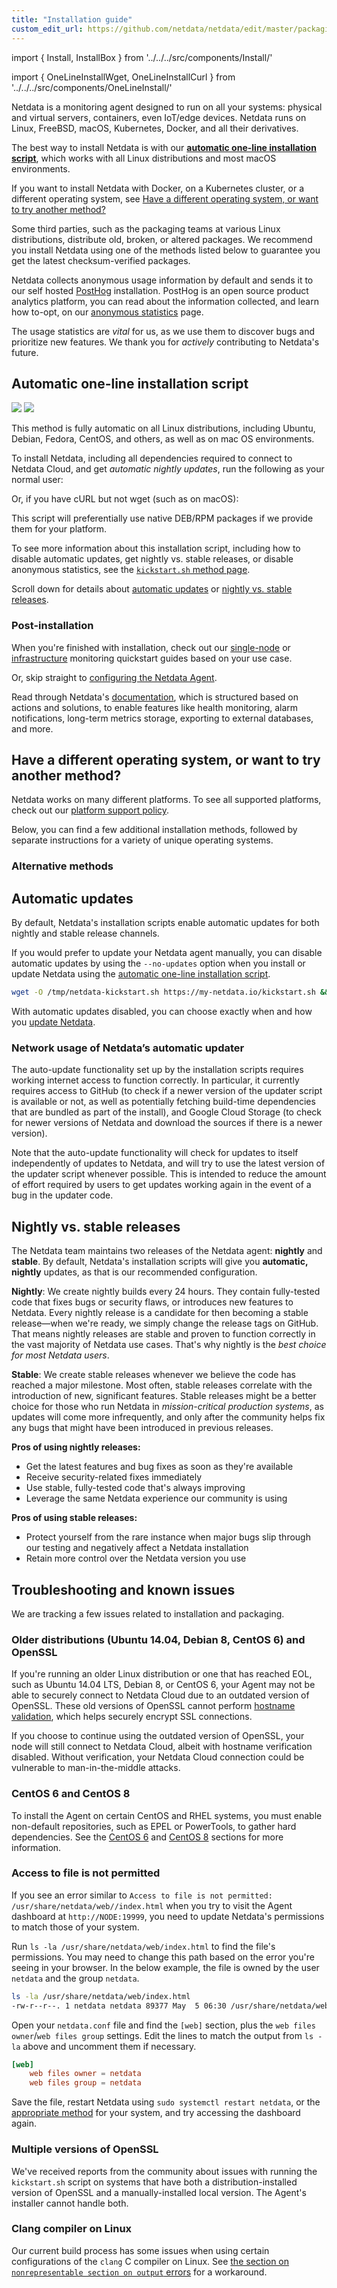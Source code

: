 ```yaml
---
title: "Installation guide"
custom_edit_url: https://github.com/netdata/netdata/edit/master/packaging/installer/README.md
---
```


import { Install, InstallBox } from '../../../src/components/Install/'

import { OneLineInstallWget, OneLineInstallCurl } from '../../../src/components/OneLineInstall/'



Netdata is a monitoring agent designed to run on all your systems: physical and virtual servers, containers, even
IoT/edge devices. Netdata runs on Linux, FreeBSD, macOS, Kubernetes, Docker, and all their derivatives.

The best way to install Netdata is with our [**automatic one-line installation
script**](#automatic-one-line-installation-script), which works with all Linux distributions and most macOS environments.

If you want to install Netdata with Docker, on a Kubernetes cluster, or a different operating system, see [Have a
different operating system, or want to try another
method?](#have-a-different-operating-system-or-want-to-try-another-method)

Some third parties, such as the packaging teams at various Linux distributions, distribute old, broken, or altered
packages. We recommend you install Netdata using one of the methods listed below to guarantee you get the latest
checksum-verified packages.

Netdata collects anonymous usage information by default and sends it to our self hosted [PostHog](https://github.com/PostHog/posthog) installation. PostHog is an open source product analytics platform, you can read
about the information collected, and learn how to-opt, on our [anonymous statistics](/docs/agent/anonymous-statistics)
page.

The usage statistics are _vital_ for us, as we use them to discover bugs and prioritize new features. We thank you for
_actively_ contributing to Netdata's future.

## Automatic one-line installation script

![](https://registry.my-netdata.io/api/v1/badge.svg?chart=web_log_nginx.requests_per_url&options=unaligned&dimensions=kickstart&group=sum&after=-3600&label=last+hour&units=installations&value_color=orange&precision=0) ![](https://registry.my-netdata.io/api/v1/badge.svg?chart=web_log_nginx.requests_per_url&options=unaligned&dimensions=kickstart&group=sum&after=-86400&label=today&units=installations&precision=0)

This method is fully automatic on all Linux distributions, including Ubuntu, Debian, Fedora, CentOS, and others, as well as on mac OS environments.

To install Netdata, including all dependencies required to connect to Netdata Cloud, and get _automatic nightly
updates_, run the following as your normal user:

<OneLineInstallWget/>

Or, if you have cURL but not wget (such as on macOS):

<OneLineInstallCurl/>

This script will preferentially use native DEB/RPM packages if we provide them for your platform.

To see more information about this installation script, including how to disable automatic updates, get nightly vs.
stable releases, or disable anonymous statistics, see the [`kickstart.sh` method
page](/docs/agent/packaging/installer/methods/kickstart).

Scroll down for details about [automatic updates](#automatic-updates) or [nightly vs. stable
releases](#nightly-vs-stable-releases).

### Post-installation

When you're finished with installation, check out our [single-node](/docs/quickstart/single-node) or
[infrastructure](/docs/quickstart/infrastructure) monitoring quickstart guides based on your use case.

Or, skip straight to [configuring the Netdata Agent](/docs/configure/nodes).

Read through Netdata's [documentation](/docs), which is structured based on actions and
solutions, to enable features like health monitoring, alarm notifications, long-term metrics storage, exporting to
external databases, and more.

## Have a different operating system, or want to try another method?

Netdata works on many different platforms. To see all supported platforms, check out our [platform support
policy](/docs/agent/packaging/platform_support).

Below, you can find a few additional installation methods, followed by separate instructions for a variety of unique
operating systems.

### Alternative methods

<Install>
  <InstallBox
    to="/docs/agent/packaging/installer/methods/kickstart"
    os="General Linux with one-line installer (recommended)"
    svg="linux" />
  <InstallBox
    to="/docs/agent/packaging/docker"
    os="Run with Docker"
    svg="docker" />
  <InstallBox
    to="/docs/agent/packaging/installer/methods/kubernetes"
    os="Deploy on Kubernetes"
    svg="kubernetes" />
   <InstallBox
    to="/docs/agent/packaging/installer/methods/macos"
    os="Install on macOS"
    svg="macos" />
  <InstallBox
    to="/docs/agent/packaging/installer/methods/manual"
    os="Linux from Git"
    svg="linux" />
  <InstallBox
    to="/docs/agent/packaging/installer/methods/source"
    os="Linux from source"
    svg="linux" />
  <InstallBox
    to="/docs/agent/packaging/installer/methods/offline" 
    os="Linux for offline nodes"
    svg="linux" />
</Install>

## Automatic updates

By default, Netdata's installation scripts enable automatic updates for both nightly and stable release channels.

If you would prefer to update your Netdata agent manually, you can disable automatic updates by using the `--no-updates`
option when you install or update Netdata using the [automatic one-line installation
script](#automatic-one-line-installation-script).

```bash
wget -O /tmp/netdata-kickstart.sh https://my-netdata.io/kickstart.sh && sh /tmp/netdata-kickstart.sh --no-updates
```

With automatic updates disabled, you can choose exactly when and how you [update
Netdata](/docs/agent/packaging/installer/update).

### Network usage of Netdata’s automatic updater

The auto-update functionality set up by the installation scripts requires working internet access to function
correctly. In particular, it currently requires access to GitHub (to check if a newer version of the updater script
is available or not, as well as potentially fetching build-time dependencies that are bundled as part of the install),
and Google Cloud Storage (to check for newer versions of Netdata and download the sources if there is a newer version).

Note that the auto-update functionality will check for updates to itself independently of updates to Netdata,
and will try to use the latest version of the updater script whenever possible. This is intended to reduce the
amount of effort required by users to get updates working again in the event of a bug in the updater code.

## Nightly vs. stable releases

The Netdata team maintains two releases of the Netdata agent: **nightly** and **stable**. By default, Netdata's
installation scripts will give you **automatic, nightly** updates, as that is our recommended configuration.

**Nightly**: We create nightly builds every 24 hours. They contain fully-tested code that fixes bugs or security flaws,
or introduces new features to Netdata. Every nightly release is a candidate for then becoming a stable release—when
we're ready, we simply change the release tags on GitHub. That means nightly releases are stable and proven to function
correctly in the vast majority of Netdata use cases. That's why nightly is the _best choice for most Netdata users_.

**Stable**: We create stable releases whenever we believe the code has reached a major milestone. Most often, stable
releases correlate with the introduction of new, significant features. Stable releases might be a better choice for
those who run Netdata in _mission-critical production systems_, as updates will come more infrequently, and only after
the community helps fix any bugs that might have been introduced in previous releases.

**Pros of using nightly releases:**

-   Get the latest features and bug fixes as soon as they're available
-   Receive security-related fixes immediately
-   Use stable, fully-tested code that's always improving
-   Leverage the same Netdata experience our community is using

**Pros of using stable releases:**

-   Protect yourself from the rare instance when major bugs slip through our testing and negatively affect a Netdata
    installation
-   Retain more control over the Netdata version you use

## Troubleshooting and known issues

We are tracking a few issues related to installation and packaging.

### Older distributions (Ubuntu 14.04, Debian 8, CentOS 6) and OpenSSL

If you're running an older Linux distribution or one that has reached EOL, such as Ubuntu 14.04 LTS, Debian 8, or CentOS
6, your Agent may not be able to securely connect to Netdata Cloud due to an outdated version of OpenSSL. These old
versions of OpenSSL cannot perform [hostname validation](https://wiki.openssl.org/index.php/Hostname_validation), which
helps securely encrypt SSL connections.

If you choose to continue using the outdated version of OpenSSL, your node will still connect to Netdata Cloud, albeit
with hostname verification disabled. Without verification, your Netdata Cloud connection could be vulnerable to
man-in-the-middle attacks.

### CentOS 6 and CentOS 8

To install the Agent on certain CentOS and RHEL systems, you must enable non-default repositories, such as EPEL or
PowerTools, to gather hard dependencies. See the [CentOS 6](/docs/agent/packaging/installer/methods/manual#centos--rhel-6x) and
[CentOS 8](/docs/agent/packaging/installer/methods/manual#centos--rhel-8x) sections for more information.

### Access to file is not permitted

If you see an error similar to `Access to file is not permitted: /usr/share/netdata/web//index.html` when you try to
visit the Agent dashboard at `http://NODE:19999`, you need to update Netdata's permissions to match those of your
system.

Run `ls -la /usr/share/netdata/web/index.html` to find the file's permissions. You may need to change this path based on
the error you're seeing in your browser. In the below example, the file is owned by the user `netdata` and the group
`netdata`.

```bash
ls -la /usr/share/netdata/web/index.html
-rw-r--r--. 1 netdata netdata 89377 May  5 06:30 /usr/share/netdata/web/index.html
```

Open your `netdata.conf` file and find the `[web]` section, plus the `web files owner`/`web files group` settings. Edit
the lines to match the output from `ls -la` above and uncomment them if necessary.

```conf
[web]
    web files owner = netdata
    web files group = netdata
```

Save the file, restart Netdata using `sudo systemctl restart netdata`, or the [appropriate
method](/docs/configure/start-stop-restart) for your system, and try accessing the dashboard again.

### Multiple versions of OpenSSL

We've received reports from the community about issues with running the `kickstart.sh` script on systems that have both
a distribution-installed version of OpenSSL and a manually-installed local version. The Agent's installer cannot handle
both.

### Clang compiler on Linux

Our current build process has some issues when using certain configurations of the `clang` C compiler on Linux. See [the
section on `nonrepresentable section on output`
errors](/docs/agent/packaging/installer/methods/manual#nonrepresentable-section-on-output-errors) for a workaround.


